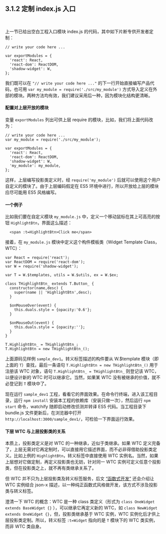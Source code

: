 3.1.2 定制 index.js 入口
----------------

&nbsp;

上一节已给出空白工程入口模块 index.js 的代码，其中如下片断专供开发者定制：

```
// write your code here ...

var exportModules = {
  'react': React,
  'react-dom': ReactDOM,
  'shadow-widget': W,
};
```

我们既可以在 `"// write your code here ..."` 的下一行开始直接编写产品代码，也可用 `var my_module = require('./src/my_module')` 方式导入定义在外部的模块。两种方法均有效，我们建议采用后一种，因为模块化结构更清晰。

#### 配置对上层开放的模块

变量 `exportModules` 列出可供上层 require 的模块，比如，我们将上面代码改为：

```
// write your code here ...
var my_module = require('./src/my_module');

var exportModules = {
  'react': React,
  'react-dom': ReactDOM,
  'shadow-widget': W,
  'my_module': my_module,
};
```

这样，上层编写投影类定义时，经 `require('my_module')` 后就可以使用这个用户自定义的模块了。由于上层编码假定在 ES5 环境中进行，所以开放给上层的模块应尽可能用 ES5 风格编写。

#### 一个例子

比如我们要在自定义模块 `my_module.js` 中，定义一个移动鼠标在其上可高亮的按钮 `HighlightBtn`，界面这么描述：

```
  <span :t=HighlightBtn>Click me</span>
```

接着，在 `my_module.js` 模块中定义这个构件模板类（Widget Template Class，WTC）：

```
var React = require('react');
var ReactDOM = require('react-dom');
var W = require('shadow-widget');

var T = W.$templates, utils = W.$utils, ex = W.$ex;

class THighlightBtn_ extends T.Button_ {
  constructor(name,desc) {
    super(name || 'HighlightBtn',desc);
  }

  $onMouseOver(event) {
    this.duals.style = {opacity:'0.6'};
  }
  
  $onMouseOut(event) {
    this.duals.style = {opacity:''};
  }
}

T.HighlightBtn_ = THighlightBtn_;
T.HighlightBtn = new THighlightBtn_();
```

上面源码见样例 `sample_dev1`。转义标签描述的构件要从 W.$template 模块（即上面的 `T`）查找，最后一条语句 `T.HighlightBtn = new THighlightBtn_()` 用于注册该 WTC 对象，语句 `T.HighlightBtn_ = THighlightBtn_` 则登记该 WTC，以便设计新的 WTC 时可以继承它。当然，如果某 WTC 没有被继承的价值，就不必登记到 `T` 模块中了。

现在运行 `sample_dev1` 工程，看看它的界面效果。在命令行终端，进入该工程目录，运行 `npm install` 安装本工程的依赖库（安装只做一次），然后运行 `npm start` 命令，watchify 随即启动修改侦测并转译 ES5 代码。当工程目录下 bundle.js 文件更新后，在浏览器中打开 `http://localhost:3000/sample_dev1/`，可检验一下界面运行效果。

#### 下层 WTC 与上层投影类的关系

本质上，投影类定义是对 WTC 的一种继承，近似于类继承。如果 WTC 定义完备了，上层无需对它再定制时，可以直接用它描述界面，而不必非得借助投影类定义。比如上例的 `HighlightBtn`，转义标签中直接使用 WTC 实例名。当然，如果上层想对它做定制，再定义投影类也无妨，针对同一 WTC 实例可定义任意个投影类，但在投影类之上，就不再有类继承关系了。

但 WTC 并不只为上层投影类及转义标签服务，后文 [“函数式开发”](#3.4.) 还会介绍让 WTC 实例结合 json-x 描述，以一种纯正函数式风格做开发，该方式不涉及投影类与转义标签。

澄清一下 WTC 的概念：WTC 是一种 class 类定义（形式为 `class OneWidget extends BaseWidget {}` ），可以继承它再定义新的 WTC，如 `class NewWidget extends OneWidget {}`，但，投影类继承基于 WTC 实例，WTC 实例化后才供上层投影类定制。所以，转义标签 `:t=Widget` 指向的是 `T` 模块下的 WTC 类实例，而非 WTC 类自身。

&nbsp;

